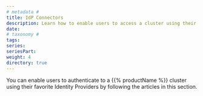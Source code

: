 ```yaml
---
# metadata # 
title: IdP Connectors
description: Learn how to enable users to access a cluster using their preferred identity provider. 
date: 
# taxonomy #
tags: 
series:
seriesPart:
weight: 4
directory: true
---
```


You can enable users to authenticate to a {{% productName %}} cluster using their favorite Identity Providers by following the articles in this section. 

